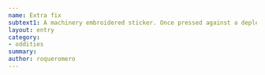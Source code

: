 ```yaml
---
name: Extra fix
subtext1: A machinery embroidered sticker. Once pressed against a depleted limited number of uses oddity, it gains an extra use.
layout: entry
category:
- oddities
summary: 
author: roqueromero
---
```

